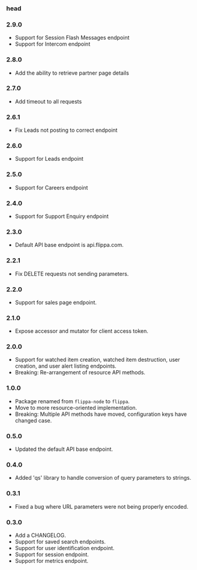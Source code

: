 ### head

### 2.9.0

* Support for Session Flash Messages endpoint
* Support for Intercom endpoint

### 2.8.0

* Add the ability to retrieve partner page details

### 2.7.0

* Add timeout to all requests

### 2.6.1

* Fix Leads not posting to correct endpoint

### 2.6.0

* Support for Leads endpoint

### 2.5.0

* Support for Careers endpoint

### 2.4.0

* Support for Support Enquiry endpoint

### 2.3.0

* Default API base endpoint is api.flippa.com.

### 2.2.1

* Fix DELETE requests not sending parameters.

### 2.2.0

* Support for sales page endpoint.

### 2.1.0

* Expose accessor and mutator for client access token.

### 2.0.0

* Support for watched item creation, watched item destruction, user creation,
  and user alert listing endpoints.
* Breaking: Re-arrangement of resource API methods.

### 1.0.0

* Package renamed from `flippa-node` to `flippa`.
* Move to more resource-oriented implementation.
* Breaking: Multiple API methods have moved, configuration keys have changed case.

### 0.5.0

* Updated the default API base endpoint.

### 0.4.0

* Added 'qs' library to handle conversion of query parameters to strings.

### 0.3.1

* Fixed a bug where URL parameters were not being properly encoded.

### 0.3.0

* Add a CHANGELOG.
* Support for saved search endpoints.
* Support for user identification endpoint.
* Support for session endpoint.
* Support for metrics endpoint.
